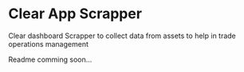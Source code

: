 # Clear App Scrapper

Clear dashboard Scrapper to collect data from assets to help in trade operations management

Readme comming soon...
